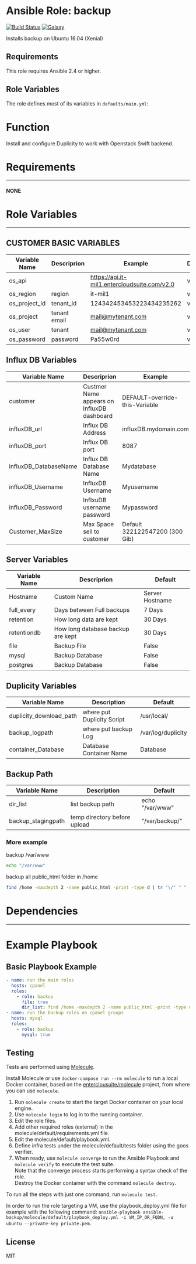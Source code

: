 Ansible Role: backup 
======================================

[![Build Status](https://travis-ci.org/entercloudsuite/ansible-backup.svg?branch=master)](https://travis-ci.org/entercloudsuite/ansible-backup)
[![Galaxy](https://img.shields.io/badge/galaxy-entercloudsuite.backup-blue.svg?style=flat-square)](https://galaxy.ansible.com/entercloudsuite/backup)  

Installs backup on Ubuntu 16.04 (Xenial)

## Requirements

This role requires Ansible 2.4 or higher.

## Role Variables

The role defines most of its variables in `defaults/main.yml`:
# Function
Install and configure Duplicity to work with Openstack Swift backend.
# Requirements
------------
#### NONE
# Role Variables
--------------
## CUSTOMER BASIC  VARIABLES


|Variable Name|Descriprion|Example|Default|
| ------ | ------ | ------  | ------ |
|os_api|<api url>|https://api.it-mil1.entercloudsuite.com/v2.0| void |
|os_region|region|it-mil1|void|
|os_project_id|tenant_id|124342453453223434235262|void |
|os_project|tenant email|mail@mytenant.com|void |
|os_user|tenant|mail@mytenant.com|void |
|os_password|password|Pa55w0rd|void |
## Influx DB Variables
|Variable Name|Descriprion|Example|
| ------ | ------ | ------  |
|customer|Custmer Name appears on InfluxDB dashboard |DEFAULT-override-this-Variable|
|influxDB_url|Influx DB Address | influxDB.mydomain.com|
|influxDB_port|Influx DB port| 8087|
|influxDB_DatabaseName|Influx DB Database Name | Mydatabase|
|influxDB_Username|InfluxDB Username | Myusername|
|influxDB_Password|InflxuDB username password| Mypassword|
|Customer_MaxSize|Max Space sell to customer|Default 322122547200 (300 Gib)|
## Server Variables
|Variable Name|Descriprion|Default|
| ------ | ------ | ------  |
|Hostname| Custom Name | Server Hostname|
|full_every|Days between Full backups|7 Days|
|retention|How long data are kept|30 Days|
|retentiondb|How long database backup are kept|30 Days|
|file|Backup File|False|
|mysql|Backup Database|False|
|postgres|Backup Database|False|

## Duplicity Variables
|Variable Name|Description|Default|
| ------ | ------ | ------  |
|duplicity_download_path|where put Duplicity Script|/usr/local/|
|backup_logpath|where put backup Log|/var/log/duplicity|
|container_Database|Database Container Name |Database|
## Backup Path 
|Variable Name|Description|Default|
| ------ | ------ | ------  |
|dir_list |list backup path|echo "/var/www" |
|backup_stagingpath | temp directory before upload| "/var/backup/"|

### More example

backup /var/www
```sh
echo "/var/www"
```
backup all public_html folder in /home
```sh
find /home -maxdepth 2 -name public_html -print -type d | tr "\/" " " | awk '{print "/"$1"/"$2}'
```

# Dependencies
------------

# Example Playbook
Basic Playbook Example
----------------
``` yml
- name: run the main roles
  hosts: cpanel
  roles:
    - role: backup
      file: true
      dir_list: find /home -maxdepth 2 -name public_html -print -type d | tr "\/" " " | awk '{print "/"$1"/"$2}'
- name: run the backup roles on cpanel groups
  hosts: mysql
  roles:
    - role: backup
      mysql: true
```

## Testing

Tests are performed using [Molecule](http://molecule.readthedocs.org/en/latest/).

Install Molecule or use `docker-compose run --rm molecule` to run a local Docker container, based on the [enterclousuite/molecule](https://hub.docker.com/r/fminzoni/molecule/) project, from where you can use `molecule`.

1. Run `molecule create` to start the target Docker container on your local engine.  
2. Use `molecule login` to log in to the running container.  
3. Edit the role files.  
4. Add other required roles (external) in the molecule/default/requirements.yml file.  
5. Edit the molecule/default/playbook.yml.  
6. Define infra tests under the molecule/default/tests folder using the goos verifier.  
7. When ready, use `molecule converge` to run the Ansible Playbook and `molecule verify` to execute the test suite.  
Note that the converge process starts performing a syntax check of the role.  
Destroy the Docker container with the command `molecule destroy`.   

To run all the steps with just one command, run `molecule test`. 

In order to run the role targeting a VM, use the playbook_deploy.yml file for example with the following command: `ansible-playbook ansible-backup/molecule/default/playbook_deploy.yml -i VM_IP_OR_FQDN, -u ubuntu --private-key private.pem`.  

## License

MIT
